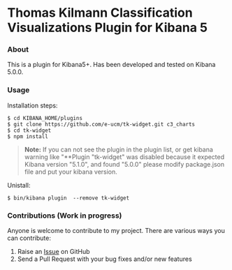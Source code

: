 # Thomas Kilmann Classification Visualizations Plugin for Kibana 5

### About
This is a plugin for Kibana5+. Has been developed and tested on Kibana 5.0.0.

### Usage
Installation steps:
```
$ cd KIBANA_HOME/plugins
$ git clone https://github.com/e-ucm/tk-widget.git c3_charts
$ cd tk-widget
$ npm install
```
> **Note:** If you can not see the plugin in the plugin list, or get kibana warning like "**Plugin "tk-widget" was disabled because it expected Kibana version "5.1.0", and found "5.0.0" please modify package.json file and put your kibana version.

Unistall:
```
$ bin/kibana plugin  --remove tk-widget
```

### Contributions (Work in progress)
Anyone is welcome to contribute to my project. There are various ways you can contribute:

1. Raise an [Issue](https://github.com/e-ucm/tk-widget/issues) on GitHub
2. Send a Pull Request with your bug fixes and/or new features